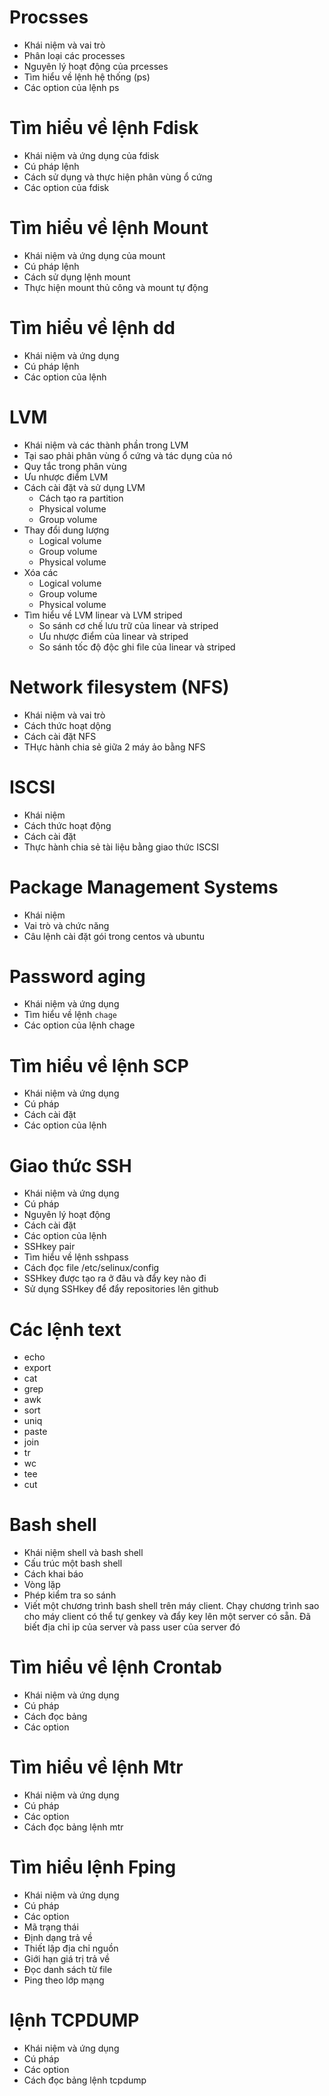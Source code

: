 # Procsses
- Khái niệm và vai trò
- Phân loại các processes
- Nguyên lý hoạt động của prcesses
- Tìm hiểu về lệnh hệ thống (ps)
- Các option của lệnh ps
# Tìm hiểu về lệnh Fdisk 
- Khái niệm và ứng dụng của fdisk
- Cú pháp lệnh
- Cách sử dụng và thực hiện phân vùng ổ cứng 
- Các option của fdisk 
# Tìm hiểu về lệnh Mount
- Khái niệm và ứng dụng của mount
- Cú pháp lệnh 
- Cách sử dụng lệnh mount 
- Thực hiện mount thủ công và mount tự động
#  Tìm hiểu về lệnh dd
- Khái niệm và ứng dụng 
- Cú pháp lệnh
- Các option của lệnh 
# LVM
- Khái niệm và các thành phần trong LVM 
- Tại sao phải phân vùng ổ cứng và tác dụng của nó 
- Quy tắc trong phân vùng 
- Ưu nhược điểm LVM
- Cách cài đặt và sử dụng LVM 
    - Cách tạo ra partition
    - Physical volume 
    - Group volume
- Thay đổi dung lượng 
    - Logical volume 
    - Group volume 
    - Physical volume 
- Xóa các  
    - Logical volume 
    - Group volume 
    - Physical volume
- Tìm hiểu về LVM linear và LVM striped
    - So sánh cơ chế  lưu trữ của linear và striped
    - Ưu nhược điểm của linear và striped
    - So sánh tốc độ độc ghi file của linear và striped 
# Network filesystem (NFS)
- Khái niệm và vai trò
- Cách thức hoạt dộng
- Cách cài đặt NFS
- THực hành chia sẻ giữa 2 máy ảo bằng NFS
# ISCSI
- Khái niệm 
- Cách thức hoạt động 
- Cách cài đặt 
- Thực hành chia sẻ tài liệu bằng giao thức ISCSI
# Package Management Systems
- Khái niệm 
- Vai trò và chức năng 
- Câu lệnh cài đặt gói trong centos và ubuntu
# Password aging
- Khái  niệm và ứng dụng 
- Tìm hiểu về lệnh `chage` 
- Các option của lệnh chage 
# Tìm hiểu về lệnh SCP 
- Khái niệm và ứng dụng 
- Cú pháp 
- Cách cài đặt
- Các option của lệnh 
# Giao thức SSH 
- Khái niệm và ứng dụng
- Cú pháp 
- Nguyên lý hoạt động
- Cách cài đặt 
- Các option của lệnh 
- SSHkey pair 
- Tìm hiểu về lệnh sshpass
- Cách đọc file /etc/selinux/config 
- SSHkey được tạo ra ở đâu và đẩy key nào đi 
- Sử dụng SSHkey để đẩy repositories lên github 
# Các lệnh text 
- echo 
- export
- cat 
- grep
- awk
- sort
- uniq
- paste 
- join
- tr
- wc
- tee
- cut
# Bash shell 
- Khái niệm shell và bash shell 
- Cấu trúc một bash shell
- Cách khai báo 
- Vòng lặp 
- Phép kiểm tra so sánh
- Viết một chương trình bash shell trên máy client. Chạy chương trình sao cho máy client có thể tự genkey và đẩy key lên một server có sẵn. Đã biết địa chỉ ip của server và pass user của server đó 
# Tìm hiểu về lệnh Crontab
- Khái niệm và ứng dụng 
- Cú pháp 
- Cách đọc bảng 
- Các option 
# Tìm hiểu về lệnh Mtr
- Khái niệm và ứng dụng
- Cú pháp 
- Các option 
- Cách đọc bảng lệnh mtr 
# Tìm hiểu lệnh Fping 
- Khái niệm và ứng dụng 
- Cú pháp 
- Các option 
- Mã trạng thái
- Định dạng trả về
- Thiết lập địa chỉ nguồn 
- Giới hạn giá trị trả về
- Đọc danh sách từ file 
- Ping theo lớp mạng 
# lệnh TCPDUMP 
- Khái niệm và ứng dụng
- Cú pháp 
- Các option 
- Cách đọc bảng lệnh tcpdump